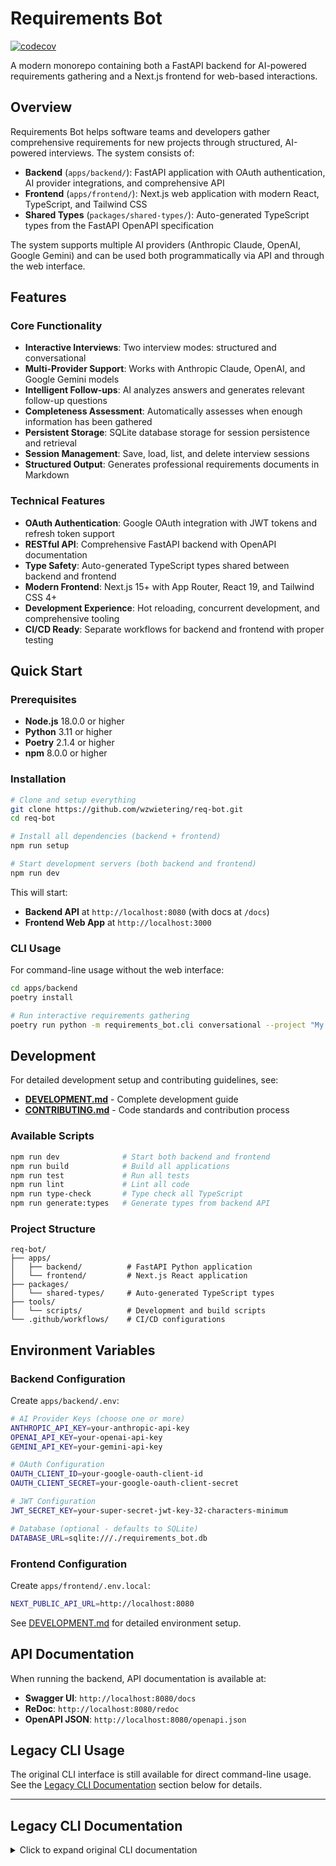 # Requirements Bot

[![codecov](https://codecov.io/gh/wzwietering/req-bot/branch/master/graph/badge.svg)](https://codecov.io/gh/wzwietering/req-bot)

A modern monorepo containing both a FastAPI backend for AI-powered requirements gathering and a Next.js frontend for web-based interactions.

## Overview

Requirements Bot helps software teams and developers gather comprehensive requirements for new projects through structured, AI-powered interviews. The system consists of:

- **Backend** (`apps/backend/`): FastAPI application with OAuth authentication, AI provider integrations, and comprehensive API
- **Frontend** (`apps/frontend/`): Next.js web application with modern React, TypeScript, and Tailwind CSS
- **Shared Types** (`packages/shared-types/`): Auto-generated TypeScript types from the FastAPI OpenAPI specification

The system supports multiple AI providers (Anthropic Claude, OpenAI, Google Gemini) and can be used both programmatically via API and through the web interface.

## Features

### Core Functionality
- **Interactive Interviews**: Two interview modes: structured and conversational
- **Multi-Provider Support**: Works with Anthropic Claude, OpenAI, and Google Gemini models
- **Intelligent Follow-ups**: AI analyzes answers and generates relevant follow-up questions
- **Completeness Assessment**: Automatically assesses when enough information has been gathered
- **Persistent Storage**: SQLite database storage for session persistence and retrieval
- **Session Management**: Save, load, list, and delete interview sessions
- **Structured Output**: Generates professional requirements documents in Markdown

### Technical Features
- **OAuth Authentication**: Google OAuth integration with JWT tokens and refresh token support
- **RESTful API**: Comprehensive FastAPI backend with OpenAPI documentation
- **Type Safety**: Auto-generated TypeScript types shared between backend and frontend
- **Modern Frontend**: Next.js 15+ with App Router, React 19, and Tailwind CSS 4+
- **Development Experience**: Hot reloading, concurrent development, and comprehensive tooling
- **CI/CD Ready**: Separate workflows for backend and frontend with proper testing

## Quick Start

### Prerequisites

- **Node.js** 18.0.0 or higher
- **Python** 3.11 or higher
- **Poetry** 2.1.4 or higher
- **npm** 8.0.0 or higher

### Installation

```bash
# Clone and setup everything
git clone https://github.com/wzwietering/req-bot.git
cd req-bot

# Install all dependencies (backend + frontend)
npm run setup

# Start development servers (both backend and frontend)
npm run dev
```

This will start:
- **Backend API** at `http://localhost:8080` (with docs at `/docs`)
- **Frontend Web App** at `http://localhost:3000`

### CLI Usage

For command-line usage without the web interface:

```bash
cd apps/backend
poetry install

# Run interactive requirements gathering
poetry run python -m requirements_bot.cli conversational --project "My Project"
```

## Development

For detailed development setup and contributing guidelines, see:
- **[DEVELOPMENT.md](DEVELOPMENT.md)** - Complete development guide
- **[CONTRIBUTING.md](CONTRIBUTING.md)** - Code standards and contribution process

### Available Scripts

```bash
npm run dev              # Start both backend and frontend
npm run build            # Build all applications
npm run test             # Run all tests
npm run lint             # Lint all code
npm run type-check       # Type check all TypeScript
npm run generate:types   # Generate types from backend API
```

### Project Structure

```
req-bot/
├── apps/
│   ├── backend/          # FastAPI Python application
│   └── frontend/         # Next.js React application
├── packages/
│   └── shared-types/     # Auto-generated TypeScript types
├── tools/
│   └── scripts/          # Development and build scripts
└── .github/workflows/    # CI/CD configurations
```

## Environment Variables

### Backend Configuration
Create `apps/backend/.env`:
```bash
# AI Provider Keys (choose one or more)
ANTHROPIC_API_KEY=your-anthropic-api-key
OPENAI_API_KEY=your-openai-api-key
GEMINI_API_KEY=your-gemini-api-key

# OAuth Configuration
OAUTH_CLIENT_ID=your-google-oauth-client-id
OAUTH_CLIENT_SECRET=your-google-oauth-client-secret

# JWT Configuration
JWT_SECRET_KEY=your-super-secret-jwt-key-32-characters-minimum

# Database (optional - defaults to SQLite)
DATABASE_URL=sqlite:///./requirements_bot.db
```

### Frontend Configuration
Create `apps/frontend/.env.local`:
```bash
NEXT_PUBLIC_API_URL=http://localhost:8080
```

See [DEVELOPMENT.md](DEVELOPMENT.md) for detailed environment setup.

## API Documentation

When running the backend, API documentation is available at:
- **Swagger UI**: `http://localhost:8080/docs`
- **ReDoc**: `http://localhost:8080/redoc`
- **OpenAPI JSON**: `http://localhost:8080/openapi.json`

## Legacy CLI Usage

The original CLI interface is still available for direct command-line usage. See the [Legacy CLI Documentation](#legacy-cli-documentation) section below for details.

---

## Legacy CLI Documentation

<details>
<summary>Click to expand original CLI documentation</summary>

### Command Usage

Requirements Bot provides two main commands:

#### Basic Interview Mode
```bash
python -m requirements_bot.cli interview --project "My Web App" --out "requirements.md" --model "anthropic:claude-3-haiku-20240307"
```

#### Conversational Interview Mode (Recommended)
```bash
python -m requirements_bot.cli conversational --project "My Web App" --out "requirements.md" --model "anthropic:claude-3-haiku-20240307" --max-questions 25
```

### Command Options

#### Common Options
- `--project`: Project name/title (required, will prompt if not provided)
- `--out`: Output file path (default: "requirements.md")
- `--model`: AI provider and model identifier (default: "anthropic:claude-3-haiku-20240307")
- `--db-path`: Database file path (default: "requirements_bot.db")

#### Conversational Mode Options
- `--max-questions`: Maximum number of questions to ask (default: 25)

### Example Session
```bash
$ python -m requirements_bot.cli conversational --project "E-commerce Mobile App"

=== Starting conversational interview ===
I'll ask questions to understand your requirements. I may ask follow-up questions based on your answers.

[1] [SCOPE] What problem are we solving?
> We need a mobile app for our online store so customers can shop on their phones

[2] [USERS] Who are the primary users and their key jobs?
> Our customers who want to browse products, add items to cart, and checkout quickly while mobile

   → I need to ask a follow-up: Need more specificity about user demographics

[3] [USERS] What age range and technical comfort level do your customers have?
> Mostly 25-45 year olds, pretty comfortable with mobile apps like Amazon and Target

...

✓ Assessment: Sufficient information gathered across all key areas
=== Generating requirements from 12 answers ===
Requirements written to requirements.md
```

### Output Format

The tool generates a structured Markdown document with:
- **Project Description**: Overview of the project
- **Questions and Answers**: Organized by category (scope, users, constraints, etc.)
- **Requirements**: Prioritized list of MUST/SHOULD/COULD requirements with rationale

### Question Categories

The bot organizes questions into eight key categories:
1. **Scope**: Problem definition and solution boundaries
2. **Users**: Target users and their needs
3. **Constraints**: Platform, budget, timeline limitations
4. **Non-functional**: Performance, security, compliance requirements
5. **Interfaces**: External system integrations and APIs
6. **Data**: Data storage, sources, and management
7. **Risks**: Potential risks and unknowns
8. **Success**: Success metrics and measurement criteria

</details>
